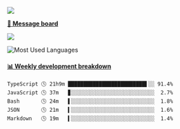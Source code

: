 [![](https://count.getloli.com/get/@SmaIIstars.github.readme)](https://count.getloli.com/)


[**💬 Message board**](https://chat.getloli.com/room/@SmaIIstars.github)

[![](https://chat.getloli.com/room/@SmaIIstars.github/svg?width=600&height=100&limit=20&theme=light&fontSize=14)](https://chat.getloli.com/room/@SmaIIstars.github)


![Most Used Languages](https://github-readme-stats.vercel.app/api/top-langs/?username=SmaIIstars&theme=dark&layout=compact)

<!-- waka-box start -->
#### <a href="https://gist.github.com/e31f5e1b7a15ee54e2fc8fca68aa5e2b" target="_blank">📊 Weekly development breakdown</a>
```text
TypeScript 🕓 21h9m █████████████████████████▌░░ 91.4%
JavaScript 🕓 37m   ▊░░░░░░░░░░░░░░░░░░░░░░░░░░░  2.7%
Bash       🕓 24m   ▌░░░░░░░░░░░░░░░░░░░░░░░░░░░  1.8%
JSON       🕓 21m   ▍░░░░░░░░░░░░░░░░░░░░░░░░░░░  1.6%
Markdown   🕓 19m   ▍░░░░░░░░░░░░░░░░░░░░░░░░░░░  1.4%
```
<!-- Powered by https://github.com/YouEclipse/waka-box-go . -->
<!-- waka-box end -->
